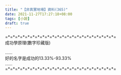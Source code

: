 ```yaml
---
title: "【非真實地場】資料(365)"
date: 2021-11-27T17:27:18+08:00
tags: [小說]
draft: true
---
```


=\*=\*=\*=\*=\*=\*=\*=\*=\*=\*=\*=\*=\*=\*=\*=\*=\*=\*=\*=\*=\*=\*=  
成功學原理(數字珍藏版)  
  
......  
好的名字是成功的13.33%-93.33%  
......  
=\*=\*=\*=\*=\*=\*=\*=\*=\*=\*=\*=\*=\*=\*=\*=\*=\*=\*=\*=\*=\*=\*=  